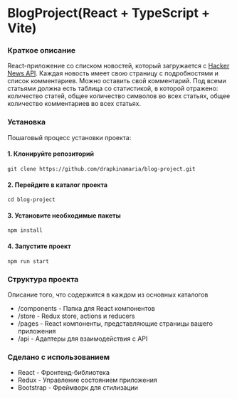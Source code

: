 # BlogProject(React + TypeScript + Vite)

### Краткое описание

React-приложение со списком новостей, который загружается с [Hacker News API](https://github.com/HackerNews/API).
Каждая новость имеет свою страницу с подробностями и список комментариев. Можно оставить свой комментарий.
Под всеми статьями должна есть таблица со статистикой, в которой отражено:
количество статей, общее количество символов во всех статьях, общее количество комментариев во всех статьях.

### Установка
Пошаговый процесс установки проекта:

#### 1. Клонируйте репозиторий
```
git clone https://github.com/drapkinamaria/blog-project.git
```
#### 2. Перейдите в каталог проекта
```
cd blog-project
```
#### 3. Установите необходимые пакеты
```
npm install
```
#### 4. Запустите проект
```
npm run start
```

### Структура проекта
Описание того, что содержится в каждом из основных каталогов

- /components - Папка для React компонентов
- /store - Redux store, actions и reducers
- /pages - React компоненты, представляющие страницы вашего приложения
- /api - Адаптеры для взаимодействия с API

### Сделано с использованием
- React - Фронтенд-библиотека
- Redux - Управление состоянием приложения
- Bootstrap - Фреймворк для стилизации

